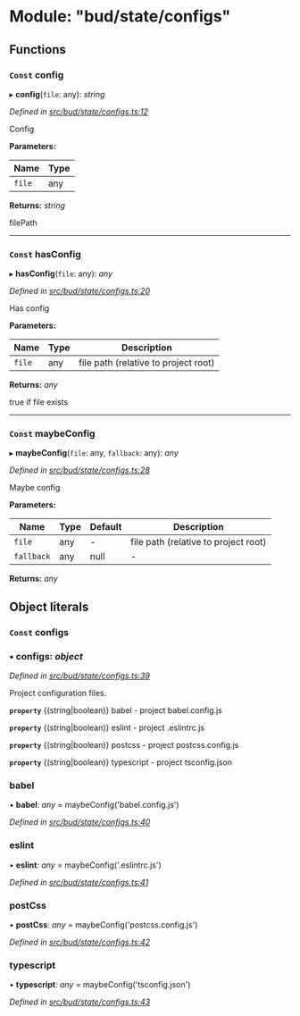 # Module: "bud/state/configs"

## Functions

### `Const` config

▸ **config**(`file`: any): *string*

*Defined in [src/bud/state/configs.ts:12](https://github.com/roots/bud-support/blob/bd00b72/src/bud/state/configs.ts#L12)*

Config

**Parameters:**

Name | Type |
------ | ------ |
`file` | any |

**Returns:** *string*

filePath

___

### `Const` hasConfig

▸ **hasConfig**(`file`: any): *any*

*Defined in [src/bud/state/configs.ts:20](https://github.com/roots/bud-support/blob/bd00b72/src/bud/state/configs.ts#L20)*

Has config

**Parameters:**

Name | Type | Description |
------ | ------ | ------ |
`file` | any | file path (relative to project root) |

**Returns:** *any*

true if file exists

___

### `Const` maybeConfig

▸ **maybeConfig**(`file`: any, `fallback`: any): *any*

*Defined in [src/bud/state/configs.ts:28](https://github.com/roots/bud-support/blob/bd00b72/src/bud/state/configs.ts#L28)*

Maybe config

**Parameters:**

Name | Type | Default | Description |
------ | ------ | ------ | ------ |
`file` | any | - | file path (relative to project root) |
`fallback` | any | null | - |

**Returns:** *any*

## Object literals

### `Const` configs

### ▪ **configs**: *object*

*Defined in [src/bud/state/configs.ts:39](https://github.com/roots/bud-support/blob/bd00b72/src/bud/state/configs.ts#L39)*

Project configuration files.

**`property`** {(string|boolean)} babel   - project babel.config.js

**`property`** {(string|boolean)} eslint  - project .eslintrc.js

**`property`** {(string|boolean)} postcss - project postcss.config.js

**`property`** {(string|boolean)} typescript - project tsconfig.json

###  babel

• **babel**: *any* = maybeConfig('babel.config.js')

*Defined in [src/bud/state/configs.ts:40](https://github.com/roots/bud-support/blob/bd00b72/src/bud/state/configs.ts#L40)*

###  eslint

• **eslint**: *any* = maybeConfig('.eslintrc.js')

*Defined in [src/bud/state/configs.ts:41](https://github.com/roots/bud-support/blob/bd00b72/src/bud/state/configs.ts#L41)*

###  postCss

• **postCss**: *any* = maybeConfig('postcss.config.js')

*Defined in [src/bud/state/configs.ts:42](https://github.com/roots/bud-support/blob/bd00b72/src/bud/state/configs.ts#L42)*

###  typescript

• **typescript**: *any* = maybeConfig('tsconfig.json')

*Defined in [src/bud/state/configs.ts:43](https://github.com/roots/bud-support/blob/bd00b72/src/bud/state/configs.ts#L43)*
